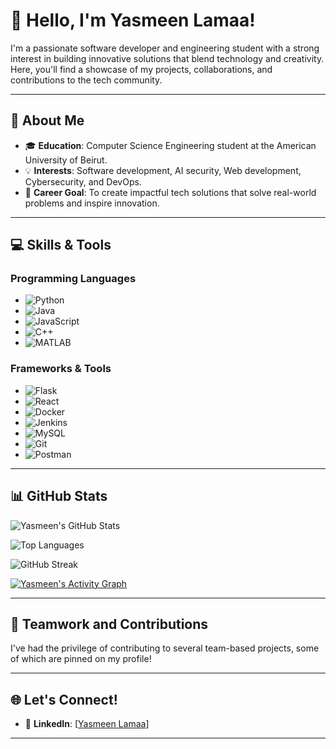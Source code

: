 # 👋 Hello, I'm Yasmeen Lamaa!

I'm a passionate software developer and engineering student with a strong interest in building innovative solutions that blend technology and creativity. Here, you'll find a showcase of my projects, collaborations, and contributions to the tech community.

---

## 🚀 About Me

- 🎓 **Education**: Computer Science Engineering student at the American University of Beirut.
- 💡 **Interests**: Software development, AI security, Web development, Cybersecurity, and DevOps.
- 🎯 **Career Goal**: To create impactful tech solutions that solve real-world problems and inspire innovation.
  
---

## 💻 Skills & Tools

### **Programming Languages**
- ![Python](https://img.shields.io/badge/Python-3776AB?style=flat&logo=python&logoColor=white) 
- ![Java](https://img.shields.io/badge/Java-007396?style=flat&logo=java&logoColor=white) 
- ![JavaScript](https://img.shields.io/badge/JavaScript-F7DF1E?style=flat&logo=javascript&logoColor=black) 
- ![C++](https://img.shields.io/badge/C%2B%2B-00599C?style=flat&logo=c%2B%2B&logoColor=white)
- ![MATLAB](https://img.shields.io/badge/MATLAB-0076A8?style=flat&logo=mathworks&logoColor=white)

### **Frameworks & Tools**
- ![Flask](https://img.shields.io/badge/Flask-000000?style=flat&logo=flask&logoColor=white)
- ![React](https://img.shields.io/badge/React-61DAFB?style=flat&logo=react&logoColor=black)
- ![Docker](https://img.shields.io/badge/Docker-2496ED?style=flat&logo=docker&logoColor=white)
- ![Jenkins](https://img.shields.io/badge/Jenkins-D24939?style=flat&logo=jenkins&logoColor=white)
- ![MySQL](https://img.shields.io/badge/MySQL-4479A1?style=flat&logo=mysql&logoColor=white)
- ![Git](https://img.shields.io/badge/Git-F05032?style=flat&logo=git&logoColor=white)
- ![Postman](https://img.shields.io/badge/Postman-FF6C37?style=flat&logo=postman&logoColor=white)

---

## 📊 GitHub Stats

![Yasmeen's GitHub Stats](https://github-readme-stats.vercel.app/api?username=yasmeenlamaa&show_icons=true&theme=radical)

![Top Languages](https://github-readme-stats.vercel.app/api/top-langs/?username=yasmeenlamaa&layout=compact&theme=radical)

![GitHub Streak](https://streak-stats.demolab.com/?user=yasmeenlamaa&theme=radical)

[![Yasmeen's Activity Graph](https://github-readme-activity-graph.vercel.app/graph?username=yasmeenlamaa&theme=radical)](https://github.com/ashutosh00710/github-readme-activity-graph)

---

## 🤝 Teamwork and Contributions

I've had the privilege of contributing to several team-based projects, some of which are pinned on my profile!

---

## 🌐 Let's Connect!

- 💼 **LinkedIn**: [[Yasmeen Lamaa](https://linkedin.com/in/yasmeen-lamaa)]
---



